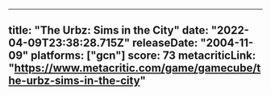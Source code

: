 
---
title: "The Urbz: Sims in the City"
date: "2022-04-09T23:38:28.715Z"
releaseDate: "2004-11-09"
platforms: ["gcn"]
score: 73
metacriticLink: "https://www.metacritic.com/game/gamecube/the-urbz-sims-in-the-city"
---
